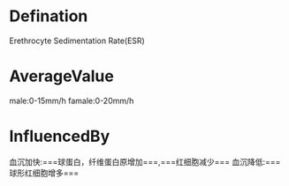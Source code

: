 # Defination
Erethrocyte Sedimentation Rate(ESR)
# AverageValue
male:0-15mm/h
famale:0-20mm/h
# InfluencedBy
血沉加快:===球蛋白，纤维蛋白原增加===,===红细胞减少===
血沉降低:===球形红细胞增多=== 
